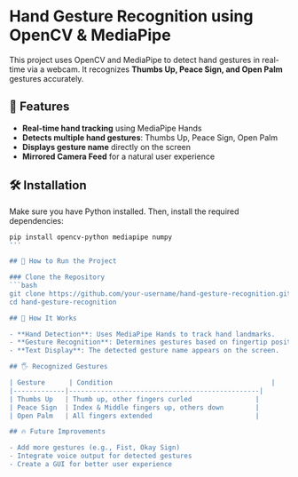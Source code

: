 # Hand Gesture Recognition using OpenCV & MediaPipe

This project uses OpenCV and MediaPipe to detect hand gestures in real-time via a webcam. It recognizes **Thumbs Up, Peace Sign, and Open Palm** gestures accurately.

## 🚀 Features
- **Real-time hand tracking** using MediaPipe Hands  
- **Detects multiple hand gestures**: Thumbs Up, Peace Sign, Open Palm  
- **Displays gesture name** directly on the screen  
- **Mirrored Camera Feed** for a natural user experience  

## 🛠 Installation
Make sure you have Python installed. Then, install the required dependencies:

```bash
pip install opencv-python mediapipe numpy
'''

## 🎯 How to Run the Project

### Clone the Repository
```bash
git clone https://github.com/your-username/hand-gesture-recognition.git
cd hand-gesture-recognition

## 📌 How It Works

- **Hand Detection**: Uses MediaPipe Hands to track hand landmarks.  
- **Gesture Recognition**: Determines gestures based on fingertip positions.  
- **Text Display**: The detected gesture name appears on the screen.  

## 🖐 Recognized Gestures

| Gesture      | Condition                                        |
|-------------|------------------------------------------------|
| Thumbs Up   | Thumb up, other fingers curled                |
| Peace Sign  | Index & Middle fingers up, others down        |
| Open Palm   | All fingers extended                          |

## 🔥 Future Improvements

- Add more gestures (e.g., Fist, Okay Sign)  
- Integrate voice output for detected gestures  
- Create a GUI for better user experience  


